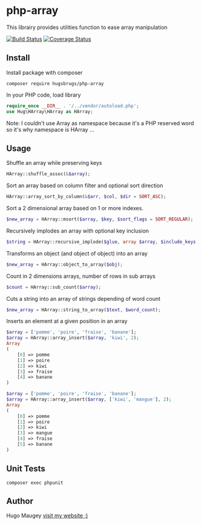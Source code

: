 # php-array

This librairy provides utilities function to ease array manipulation

[![Build Status](https://travis-ci.org/hugsbrugs/php-array.svg?branch=master)](https://travis-ci.org/hugsbrugs/php-array)
[![Coverage Status](https://coveralls.io/repos/github/hugsbrugs/php-array/badge.svg?branch=master)](https://coveralls.io/github/hugsbrugs/php-array?branch=master)

## Install

Install package with composer
```
composer require hugsbrugs/php-array
```

In your PHP code, load library
```php
require_once __DIR__ . '/../vendor/autoload.php';
use Hug\HArray\HArray as HArray;
```
Note: I couldn't use Array as namespace because it's a PHP reserved word so it's why namespace is HArray ...

## Usage

Shuffle an array while preserving keys
```php
HArray::shuffle_assoc(&$array);
```

Sort an array based on column filter and optional sort direction
```php
HArray::array_sort_by_column(&$arr, $col, $dir = SORT_ASC);
```

Sort a 2 dimensional array based on 1 or more indexes.
```php
$new_array = HArray::msort($array, $key, $sort_flags = SORT_REGULAR);
```

Recursively implodes an array with optional key inclusion
```php
$string = HArray::recursive_implode($glue, array $array, $include_keys = false, $trim_all = true);
```

Transforms an object (and object of object) into an array
```php
$new_array = HArray::object_to_array($obj);
```

Count in 2 dimensions arrays, number of rows in sub arrays
```php
$count = HArray::sub_count($array);
```

Cuts a string into an array of strings depending of word count
```php
$new_array = HArray::string_to_array($text, $word_count);
```

Inserts an element at a given position in an array
```php
$array = ['pomme', 'poire', 'fraise', 'banane'];
$array = HArray::array_insert($array, 'kiwi', 2);
Array
(
    [0] => pomme
    [1] => poire
    [2] => kiwi
    [3] => fraise
    [4] => banane
)

$array = ['pomme', 'poire', 'fraise', 'banane'];
$array = HArray::array_insert($array, ['kiwi', 'mangue'], 2);
Array
(
    [0] => pomme
    [1] => poire
    [2] => kiwi
    [3] => mangue
    [4] => fraise
    [5] => banane
)
```

## Unit Tests

```
composer exec phpunit
```

## Author

Hugo Maugey [visit my website ;)](https://hugo.maugey.fr)